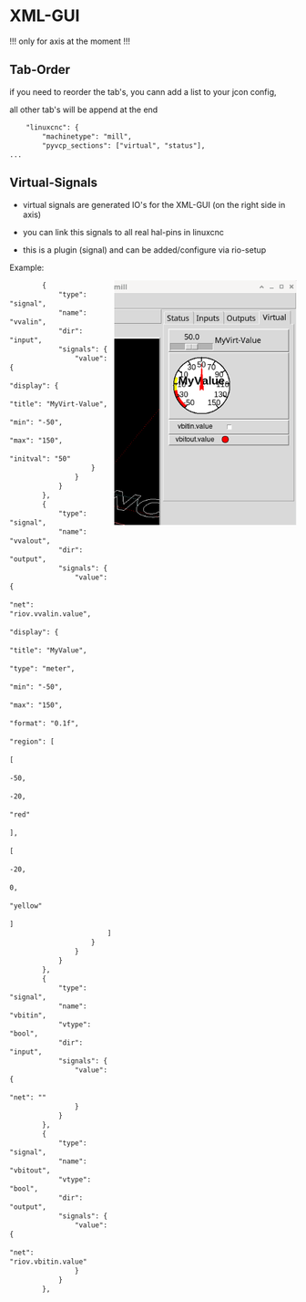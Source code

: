 # XML-GUI

!!! only for axis at the moment !!!

## Tab-Order

if you need to reorder the tab's, you cann add a list to your jcon config,

all other tab's will be append at the end

```
    "linuxcnc": {
        "machinetype": "mill",
        "pyvcp_sections": ["virtual", "status"],
...
```


## Virtual-Signals

* virtual signals are generated IO's for the XML-GUI (on the right side in axis)

* you can link this signals to all real hal-pins in linuxcnc

* this is a plugin (signal) and can be added/configure via rio-setup


Example:

<img align="right" width="320" src="./images/virt-signals.png">

```
        {
            "type": "signal",
            "name": "vvalin",
            "dir": "input",
            "signals": {
                "value": {
                    "display": {
                        "title": "MyVirt-Value",
                        "min": "-50",
                        "max": "150",
                        "initval": "50"
                    }
                }
            }
        },
        {
            "type": "signal",
            "name": "vvalout",
            "dir": "output",
            "signals": {
                "value": {
                    "net": "riov.vvalin.value",
                    "display": {
                        "title": "MyValue",
                        "type": "meter",
                        "min": "-50",
                        "max": "150",
                        "format": "0.1f",
                        "region": [
                            [
                                -50,
                                -20,
                                "red"
                            ],
                            [
                                -20,
                                0,
                                "yellow"
                            ]
                        ]
                    }
                }
            }
        },
        {
            "type": "signal",
            "name": "vbitin",
            "vtype": "bool",
            "dir": "input",
            "signals": {
                "value": {
                    "net": ""
                }
            }
        },
        {
            "type": "signal",
            "name": "vbitout",
            "vtype": "bool",
            "dir": "output",
            "signals": {
                "value": {
                    "net": "riov.vbitin.value"
                }
            }
        },
```
